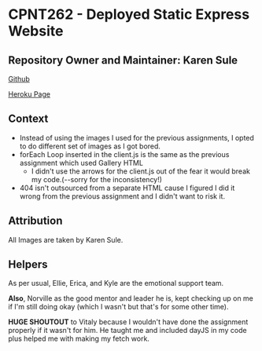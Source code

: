 # CPNT262 - Deployed Static Express Website 

## Repository Owner and Maintainer: Karen Sule 

[Github](https://github.com/nerakmari/cpnt262-a4)

[Heroku Page](https://kren-cpnt262-a4.herokuapp.com/)

## Context

- Instead of using the images I used for the previous assignments, I opted to do different set of images as I got bored. 
- forEach Loop inserted in the client.js is the same as the previous assignment which used Gallery HTML
  - I didn't use the arrows for the client.js out of the fear it would break my code.(--sorry for the inconsistency!)
- 404 isn't outsourced from a separate HTML cause I figured I did it wrong from the previous assignment and I didn't want to risk it. 

## Attribution 

All Images are taken by Karen Sule. 

## Helpers

As per usual, Ellie, Erica, and Kyle are the emotional support team.

**Also**, Norville as the good mentor and leader he is, kept checking up on me if I'm still doing okay (which I wasn't but that's for some other time). 

**HUGE SHOUTOUT** to Vitaly because I wouldn't have done the assignment properly if it wasn't for him. He taught me and included dayJS in my code plus helped me with making my fetch work.